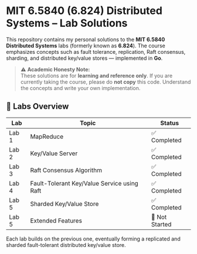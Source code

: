 # MIT 6.5840 (6.824) Distributed Systems – Lab Solutions

This repository contains my personal solutions to the **MIT 6.5840 Distributed Systems** labs (formerly known as **6.824**). The course emphasizes concepts such as fault tolerance, replication, Raft consensus, sharding, and distributed key/value stores — implemented in **Go**.

> ⚠️ **Academic Honesty Note:**  
> These solutions are for **learning and reference only**. If you are currently taking the course, please do **not copy** this code. Understand the concepts and write your own implementation.

## 🚀 Labs Overview

| Lab   | Topic                                       | Status         |
| ----- | ------------------------------------------- | -------------- |
| Lab 1 | MapReduce                                   | ✅ Completed   |
| Lab 2 | Key/Value Server                            | ✅ Completed   |
| Lab 3 | Raft Consensus Algorithm                    | ✅ Completed   |
| Lab 4 | Fault-Tolerant Key/Value Service using Raft | ✅ Completed   |
| Lab 5 | Sharded Key/Value Store                     | ✅ Completed   |
| Lab 5 | Extended Features                           | 🔧 Not Started |

Each lab builds on the previous one, eventually forming a replicated and sharded fault-tolerant distributed key/value store.
